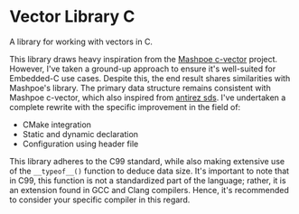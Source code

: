 # Vector Library C

A library for working with vectors in C.

This library draws heavy inspiration from the [Mashpoe c-vector](https://github.com/Mashpoe/c-vector) project. However, I've taken a ground-up approach to ensure it's well-suited for Embedded-C use cases. Despite this, the end result shares similarities with Mashpoe's library.
The primary data structure remains consistent with Mashpoe c-vector, which also inspired from [antirez sds](https://github.com/antirez/sds/).
I've undertaken a complete rewrite with the specific improvement in the field of:

- CMake integration
- Static and dynamic declaration
- Configuration using header file

This library adheres to the C99 standard, while also making extensive use of the `__typeof__()` function to deduce data size. It's important to note that in C99, this function is not a standardized part of the language; rather, it is an extension found in GCC and Clang compilers. Hence, it's recommended to consider your specific compiler in this regard.
